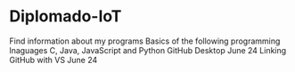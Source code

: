 # Diplomado-IoT
Find information about my programs
Basics of the following programming lnaguages C, Java, JavaScript and Python
GitHub Desktop June 24 
Linking GitHub with VS June 24
